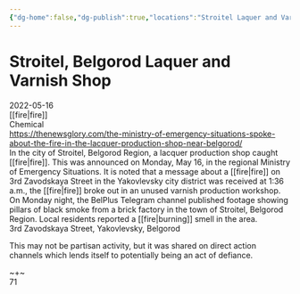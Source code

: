 ```yaml
---
{"dg-home":false,"dg-publish":true,"locations":"Stroitel Laquer and Varnish Shop","aliases":null,"location":"3rd Zavodskaya Street, Yakovlevsky, Belgorod","title":"Stroitel, Belgorod Laquer and Varnish Shop","tag":"fire, chemical","date":"2022-05-16","permalink":"/stroitel-belgorod-laquer-and-varnish-shop/","dgHomeLink":true,"dgPassFrontmatter":true}
---
```



# Stroitel, Belgorod Laquer and Varnish Shop

2022-05-16  
[[fire|fire]]  
Chemical  
https://thenewsglory.com/the-ministry-of-emergency-situations-spoke-about-the-fire-in-the-lacquer-production-shop-near-belgorod/  
In the city of Stroitel, Belgorod Region, a lacquer production shop caught [[fire|fire]]. This was announced on Monday, May 16, in the regional Ministry of Emergency Situations. It is noted that a message about a [[fire|fire]] on 3rd Zavodskaya Street in the Yakovlevsky city district was received at 1:36 a.m., the [[fire|fire]] broke out in an unused varnish production workshop. On Monday night, the BelPlus Telegram channel published footage showing pillars of black smoke from a brick factory in the town of Stroitel, Belgorod Region. Local residents reported a [[fire|burning]] smell in the area.  
3rd Zavodskaya Street, Yakovlevsky, Belgorod

This may not be partisan activity, but it was shared on direct action channels which lends itself to potentially being an act of defiance.

~+~  
71
